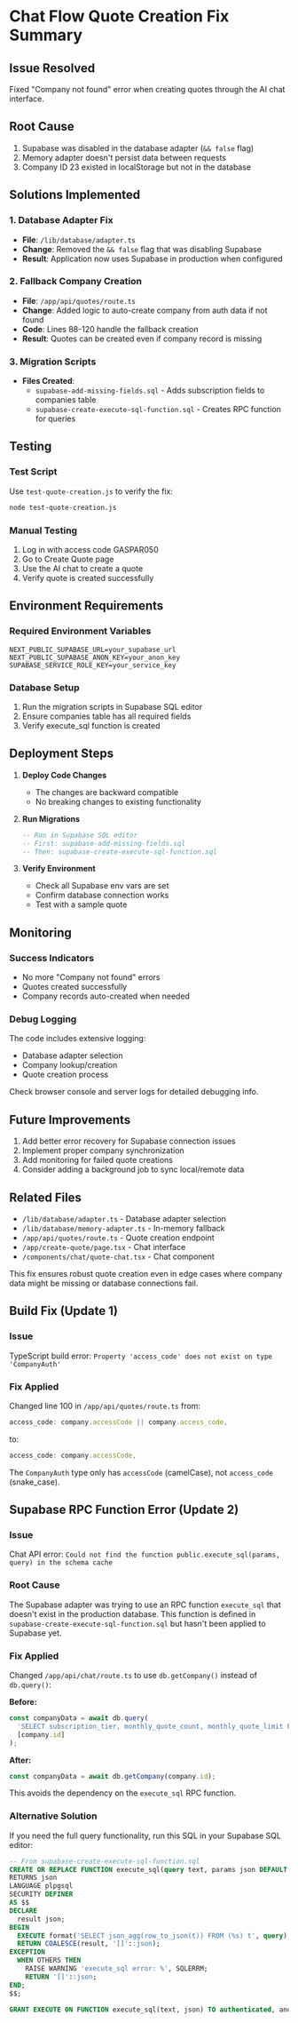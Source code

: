 # Chat Flow Quote Creation Fix Summary

## Issue Resolved
Fixed "Company not found" error when creating quotes through the AI chat interface.

## Root Cause
1. Supabase was disabled in the database adapter (`&& false` flag)
2. Memory adapter doesn't persist data between requests
3. Company ID 23 existed in localStorage but not in the database

## Solutions Implemented

### 1. Database Adapter Fix
- **File**: `/lib/database/adapter.ts`
- **Change**: Removed the `&& false` flag that was disabling Supabase
- **Result**: Application now uses Supabase in production when configured

### 2. Fallback Company Creation
- **File**: `/app/api/quotes/route.ts`
- **Change**: Added logic to auto-create company from auth data if not found
- **Code**: Lines 88-120 handle the fallback creation
- **Result**: Quotes can be created even if company record is missing

### 3. Migration Scripts
- **Files Created**:
  - `supabase-add-missing-fields.sql` - Adds subscription fields to companies table
  - `supabase-create-execute-sql-function.sql` - Creates RPC function for queries

## Testing

### Test Script
Use `test-quote-creation.js` to verify the fix:
```bash
node test-quote-creation.js
```

### Manual Testing
1. Log in with access code GASPAR050
2. Go to Create Quote page
3. Use the AI chat to create a quote
4. Verify quote is created successfully

## Environment Requirements

### Required Environment Variables
```env
NEXT_PUBLIC_SUPABASE_URL=your_supabase_url
NEXT_PUBLIC_SUPABASE_ANON_KEY=your_anon_key
SUPABASE_SERVICE_ROLE_KEY=your_service_key
```

### Database Setup
1. Run the migration scripts in Supabase SQL editor
2. Ensure companies table has all required fields
3. Verify execute_sql function is created

## Deployment Steps

1. **Deploy Code Changes**
   - The changes are backward compatible
   - No breaking changes to existing functionality

2. **Run Migrations**
   ```sql
   -- Run in Supabase SQL editor
   -- First: supabase-add-missing-fields.sql
   -- Then: supabase-create-execute-sql-function.sql
   ```

3. **Verify Environment**
   - Check all Supabase env vars are set
   - Confirm database connection works
   - Test with a sample quote

## Monitoring

### Success Indicators
- No more "Company not found" errors
- Quotes created successfully
- Company records auto-created when needed

### Debug Logging
The code includes extensive logging:
- Database adapter selection
- Company lookup/creation
- Quote creation process

Check browser console and server logs for detailed debugging info.

## Future Improvements

1. Add better error recovery for Supabase connection issues
2. Implement proper company synchronization
3. Add monitoring for failed quote creations
4. Consider adding a background job to sync local/remote data

## Related Files
- `/lib/database/adapter.ts` - Database adapter selection
- `/lib/database/memory-adapter.ts` - In-memory fallback
- `/app/api/quotes/route.ts` - Quote creation endpoint
- `/app/create-quote/page.tsx` - Chat interface
- `/components/chat/quote-chat.tsx` - Chat component

This fix ensures robust quote creation even in edge cases where company data might be missing or database connections fail.

## Build Fix (Update 1)

### Issue
TypeScript build error: `Property 'access_code' does not exist on type 'CompanyAuth'`

### Fix Applied
Changed line 100 in `/app/api/quotes/route.ts` from:
```typescript
access_code: company.accessCode || company.access_code,
```
to:
```typescript
access_code: company.accessCode,
```

The `CompanyAuth` type only has `accessCode` (camelCase), not `access_code` (snake_case).

## Supabase RPC Function Error (Update 2)

### Issue
Chat API error: `Could not find the function public.execute_sql(params, query) in the schema cache`

### Root Cause
The Supabase adapter was trying to use an RPC function `execute_sql` that doesn't exist in the production database. This function is defined in `supabase-create-execute-sql-function.sql` but hasn't been applied to Supabase yet.

### Fix Applied
Changed `/app/api/chat/route.ts` to use `db.getCompany()` instead of `db.query()`:

**Before:**
```typescript
const companyData = await db.query(
  'SELECT subscription_tier, monthly_quote_count, monthly_quote_limit FROM companies WHERE id = ?',
  [company.id]
);
```

**After:**
```typescript
const companyData = await db.getCompany(company.id);
```

This avoids the dependency on the `execute_sql` RPC function.

### Alternative Solution
If you need the full query functionality, run this SQL in your Supabase SQL editor:
```sql
-- From supabase-create-execute-sql-function.sql
CREATE OR REPLACE FUNCTION execute_sql(query text, params json DEFAULT '[]'::json)
RETURNS json
LANGUAGE plpgsql
SECURITY DEFINER
AS $$
DECLARE
  result json;
BEGIN
  EXECUTE format('SELECT json_agg(row_to_json(t)) FROM (%s) t', query) INTO result;
  RETURN COALESCE(result, '[]'::json);
EXCEPTION
  WHEN OTHERS THEN
    RAISE WARNING 'execute_sql error: %', SQLERRM;
    RETURN '[]'::json;
END;
$$;

GRANT EXECUTE ON FUNCTION execute_sql(text, json) TO authenticated, anon;
```